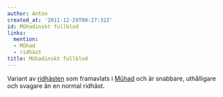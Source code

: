 ```yaml
---
author: Anton
created_at: '2011-12-29T08:27:32Z'
id: Mûhadinskt fullblod
links:
  mention:
  - Mûhad
  - ridhäst
title: Mûhadinskt fullblod
---
```


Variant av [ridhästen] som framavlats i [Mûhad] och är snabbare, uthålligare och svagare än en
normal ridhäst.

  [ridhästen]: ridhäst
  [Mûhad]: Mûhad
